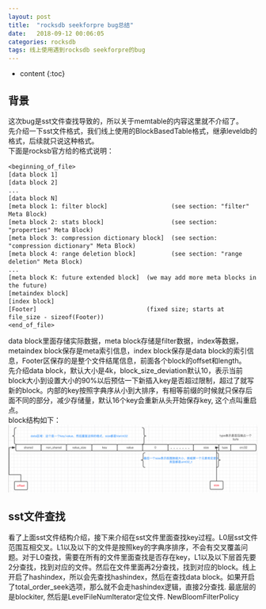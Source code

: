 ```yaml
---
layout: post
title:  "rocksdb seekforpre bug总结"
date:   2018-09-12 00:06:05
categories: rocksdb
tags: 线上使用遇到rocksdb seekforpre的bug
---
```

* content
{:toc}

## 背景
这次bug是sst文件查找导致的，所以关于memtable的内容这里就不介绍了。<br/>先介绍一下sst文件格式，我们线上使用的BlockBasedTable格式，继承leveldb的格式，后续就只说这种格式。<br/>下面是rocksb官方给的格式说明：

```
<beginning_of_file>
[data block 1]
[data block 2]
...
[data block N]
[meta block 1: filter block]                  (see section: "filter" Meta Block)
[meta block 2: stats block]                   (see section: "properties" Meta Block)
[meta block 3: compression dictionary block]  (see section: "compression dictionary" Meta Block)
[meta block 4: range deletion block]          (see section: "range deletion" Meta Block)
...
[meta block K: future extended block]  (we may add more meta blocks in the future)
[metaindex block]
[index block]
[Footer]                               (fixed size; starts at file_size - sizeof(Footer))
<end_of_file>
```

data block里面存储实际数据，meta block存储是filter数据，index等数据，metaindex block保存是meta索引信息，index block保存是data block的索引信息，Footer区保存的是整个文件结尾信息，前面各个block的offset和length。<br/>
先介绍data block，默认大小是4k，block_size_deviation默认10，表示当前block大小到设置大小的90%以后预估一下新插入key是否超过限制，超过了就写新的block。内部的key按照字典序从小到大排序，有相等前缀的时候就只保存后面不同的部分，减少存储量，默认16个key会重新从头开始保存key, 这个点叫重启点。<br/>block结构如下：
![](/images/5.png)

## sst文件查找
看了上面sst文件结构介绍，接下来介绍在sst文件里面查找key过程。L0层sst文件范围互相交叉。L1以及以下的文件是按照key的字典序排序，不会有交叉覆盖问题。对于L0查找，需要在所有的文件里面查找是否存在key，L1以及以下层首先要2分查找，找到对应的文件。然后在文件里面再2分查找，找到对应的block。线上开启了hashindex，所以会先查找hashindex，然后在查找data block。如果开启了total_order_seek选项，那么就不会走hashindex逻辑，直接2分查找. 最底层的是blockiter, 然后是LevelFileNumIterator定位文件. NewBloomFilterPolicy
